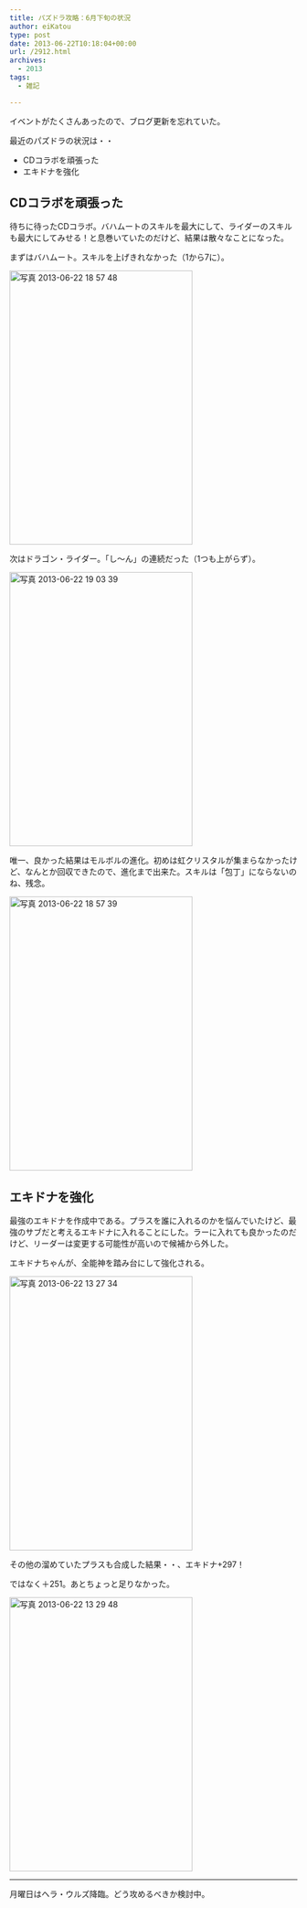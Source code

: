 ```yaml
---
title: パズドラ攻略：6月下旬の状況
author: eiKatou
type: post
date: 2013-06-22T10:18:04+00:00
url: /2912.html
archives:
  - 2013
tags:
  - 雑記

---
```

イベントがたくさんあったので、ブログ更新を忘れていた。
  
最近のパズドラの状況は・・

  * CDコラボを頑張った
  * エキドナを強化

## CDコラボを頑張った

待ちに待ったCDコラボ。バハムートのスキルを最大にして、ライダーのスキルも最大にしてみせる！と息巻いていたのだけど、結果は散々なことになった。

まずはバハムート。スキルを上げきれなかった（1から7に）。
  
[<img src="./uploads/2013/06/aafcf2aa4f047667184efe8b731c4a8c.jpg" alt="写真 2013-06-22 18 57 48" width="320" height="480" class="alignnone size-full wp-image-2914" srcset="./uploads/2013/06/aafcf2aa4f047667184efe8b731c4a8c.jpg 320w, ./uploads/2013/06/aafcf2aa4f047667184efe8b731c4a8c-200x300.jpg 200w" sizes="(max-width: 320px) 100vw, 320px" />][1] 

<!--more-->

次はドラゴン・ライダー。「し〜ん」の連続だった（1つも上がらず）。
  
[<img src="./uploads/2013/06/7f625248be109866e212d48fc02fbfe0.jpg" alt="写真 2013-06-22 19 03 39" width="320" height="480" class="alignnone size-full wp-image-2918" srcset="./uploads/2013/06/7f625248be109866e212d48fc02fbfe0.jpg 320w, ./uploads/2013/06/7f625248be109866e212d48fc02fbfe0-200x300.jpg 200w" sizes="(max-width: 320px) 100vw, 320px" />][2]

唯一、良かった結果はモルボルの進化。初めは虹クリスタルが集まらなかったけど、なんとか回収できたので、進化まで出来た。スキルは「包丁」にならないのね、残念。
  
[<img src="./uploads/2013/06/d05186da5fa27b84c6df61b20815a283.jpg" alt="写真 2013-06-22 18 57 39" width="320" height="480" class="alignnone size-full wp-image-2915" srcset="./uploads/2013/06/d05186da5fa27b84c6df61b20815a283.jpg 320w, ./uploads/2013/06/d05186da5fa27b84c6df61b20815a283-200x300.jpg 200w" sizes="(max-width: 320px) 100vw, 320px" />][3]

## エキドナを強化

最強のエキドナを作成中である。プラスを誰に入れるのかを悩んでいたけど、最強のサブだと考えるエキドナに入れることにした。ラーに入れても良かったのだけど、リーダーは変更する可能性が高いので候補から外した。 

エキドナちゃんが、全能神を踏み台にして強化される。
  
[<img src="./uploads/2013/06/c277fdc55b58f5a891eb940544b4afaf.jpg" alt="写真 2013-06-22 13 27 34" width="320" height="480" class="alignnone size-full wp-image-2916" srcset="./uploads/2013/06/c277fdc55b58f5a891eb940544b4afaf.jpg 320w, ./uploads/2013/06/c277fdc55b58f5a891eb940544b4afaf-200x300.jpg 200w" sizes="(max-width: 320px) 100vw, 320px" />][4] 

その他の溜めていたプラスも合成した結果・・、エキドナ+297！
  
ではなく＋251。あとちょっと足りなかった。
  
[<img src="./uploads/2013/06/e8fc3fde90b88173b7aad5014f6bcaf3.jpg" alt="写真 2013-06-22 13 29 48" width="320" height="480" class="alignnone size-full wp-image-2917" srcset="./uploads/2013/06/e8fc3fde90b88173b7aad5014f6bcaf3.jpg 320w, ./uploads/2013/06/e8fc3fde90b88173b7aad5014f6bcaf3-200x300.jpg 200w" sizes="(max-width: 320px) 100vw, 320px" />][5] 

* * *

月曜日はヘラ・ウルズ降臨。どう攻めるべきか検討中。

 [1]: ./uploads/2013/06/aafcf2aa4f047667184efe8b731c4a8c.jpg
 [2]: ./uploads/2013/06/7f625248be109866e212d48fc02fbfe0.jpg
 [3]: ./uploads/2013/06/d05186da5fa27b84c6df61b20815a283.jpg
 [4]: ./uploads/2013/06/c277fdc55b58f5a891eb940544b4afaf.jpg
 [5]: ./uploads/2013/06/e8fc3fde90b88173b7aad5014f6bcaf3.jpg
